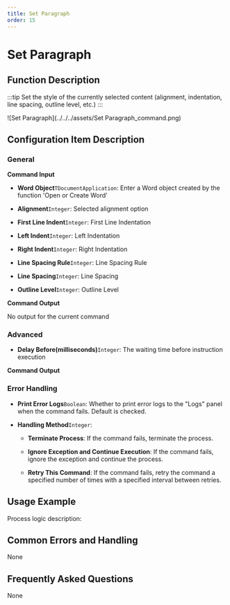 ```yaml
---
title: Set Paragraph
order: 15
---
```


# Set Paragraph

## Function Description

:::tip 
Set the style of the currently selected content (alignment, indentation, line spacing, outline level, etc.)
:::

![Set Paragraph](../../../assets/Set Paragraph_command.png)

## Configuration Item Description

### General

**Command Input**

- **Word Object**`TDocumentApplication`: Enter a Word object created by the function 'Open or Create Word'

- **Alignment**`Integer`: Selected alignment option

- **First Line Indent**`Integer`: First Line Indentation

- **Left Indent**`Integer`: Left Indentation

- **Right Indent**`Integer`: Right Indentation

- **Line Spacing Rule**`Integer`: Line Spacing Rule

- **Line Spacing**`Integer`: Line Spacing

- **Outline Level**`Integer`: Outline Level


**Command Output**

No output for the current command

### Advanced

- **Delay Before(milliseconds)**`Integer`: The waiting time before instruction execution


**Command Output**

### Error Handling

- **Print Error Logs**`Boolean`: Whether to print error logs to the "Logs" panel when the command fails. Default is checked. 

- **Handling Method**`Integer`:

    - **Terminate Process**: If the command fails, terminate the process.

    - **Ignore Exception and Continue Execution**: If the command fails, ignore the exception and continue the process.

    - **Retry This Command**: If the command fails, retry the command a specified number of times with a specified interval between retries.

## Usage Example

Process logic description:

## Common Errors and Handling

None

## Frequently Asked Questions

None

